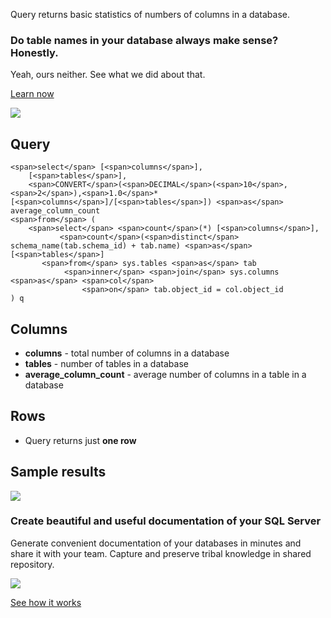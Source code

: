 Query returns basic statistics of numbers of columns in a database.

### Do table names in your database always make sense? Honestly.

Yeah, ours neither. See what we did about that.

[Learn now](https://dataedo.com/blog/confused-when-trying-to-work-with-databases?cta=kb-query-table-names)

[![](https://dataedo.com/asset/img/markdown/docs/test-article/edca6a29318bb7640068f5c69a5af4ba.png#center)](https://dataedo.com/blog/confused-when-trying-to-work-with-databases?cta=kb-query-table-names)

## Query

```
<span>select</span> [<span>columns</span>], 
    [<span>tables</span>], 
    <span>CONVERT</span>(<span>DECIMAL</span>(<span>10</span>,<span>2</span>),<span>1.0</span>*[<span>columns</span>]/[<span>tables</span>]) <span>as</span> average_column_count
<span>from</span> (
    <span>select</span> <span>count</span>(*) [<span>columns</span>],
           <span>count</span>(<span>distinct</span> schema_name(tab.schema_id) + tab.name) <span>as</span> [<span>tables</span>]
       <span>from</span> sys.tables <span>as</span> tab
            <span>inner</span> <span>join</span> sys.columns <span>as</span> <span>col</span>
                <span>on</span> tab.object_id = col.object_id
) q
```

## Columns

-   **columns** - total number of columns in a database
-   **tables** - number of tables in a database
-   **average\_column\_count** - average number of columns in a table in a database

## Rows

-   Query returns just **one row**

## Sample results

![](https://dataedo.com/asset/img/kb/query/sql-server/columns_number.png)

### Create beautiful and useful documentation of your SQL Server

Generate convenient documentation of your databases in minutes and share it with your team. Capture and preserve tribal knowledge in shared repository.

[![](https://dataedo.com/asset/img/markdown/docs/test-article/30c11fa4b210f11740f56e85ca8bf9c6.gif)](https://demo.dataedo.com/)

[See how it works](https://demo.dataedo.com/)